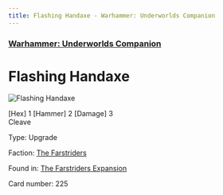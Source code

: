 ```yaml
---
title: Flashing Handaxe - Warhammer: Underworlds Companion
---
```


### [Warhammer: Underworlds Companion](https://guidokessels.github.io/wh-underworlds)

  

# Flashing Handaxe

![Flashing Handaxe](https://warhammerunderworlds.com/wp-content/uploads/sites/6/2018/03/225_ENG.png)

<p class="text-center p-2 mb-2 text-white weapon">[Hex] 1 [Hammer] 2 [Damage] 3 <br>Cleave</p>

Type: Upgrade

Faction: [The Farstriders](https://guidokessels.github.io/wh-underworlds/factions/the-farstriders)

Found in: [The Farstriders Expansion](https://guidokessels.github.io/wh-underworlds/locations/the-farstriders-expansion)

Card number: 225

